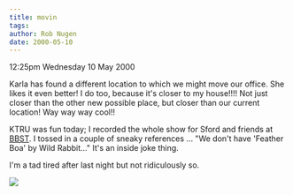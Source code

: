 ```yaml
---
title: movin
tags: 
author: Rob Nugen
date: 2000-05-10
---
```


<p class=date>12:25pm Wednesday 10 May 2000</p>

<p>Karla has found a different location to which we might move our office.  She likes it even better!  I do too, because it's closer to my house!!!!   Not just closer than the other new possible place, but closer than our current location!   Way way way cool!!

<p>KTRU was fun today; I recorded the whole show for Sford and friends at <a href="http://www.geeky-boy.com/cgi-bin/bbs_thingie">BBST</a>.  I tossed in a couple of sneaky references ... "We don't have 'Feather Boa' by Wild Rabbit..."  It's an inside joke thing.

<p>I'm a tad tired after last night but not ridiculously so.

<p><img src="/images/rob/wL-ROB.gif">

